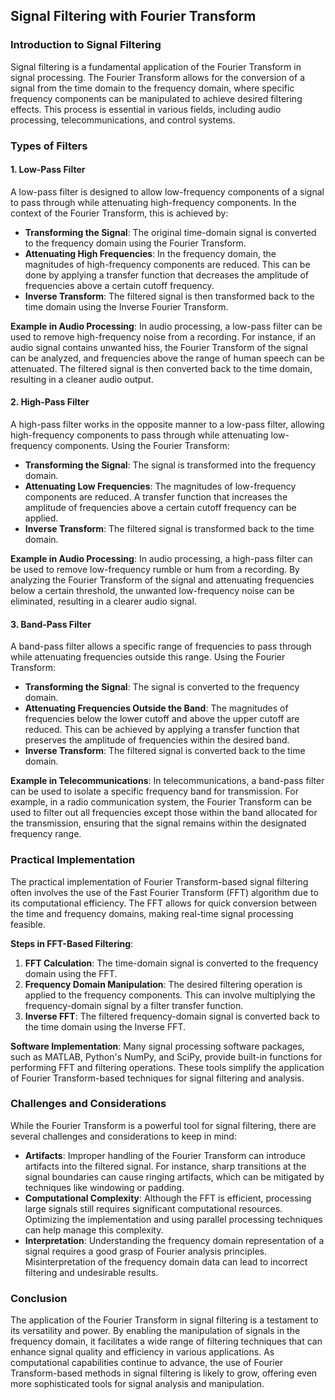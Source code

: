 ## Signal Filtering with Fourier Transform

### Introduction to Signal Filtering

Signal filtering is a fundamental application of the Fourier Transform in signal processing. The Fourier Transform allows for the conversion of a signal from the time domain to the frequency domain, where specific frequency components can be manipulated to achieve desired filtering effects. This process is essential in various fields, including audio processing, telecommunications, and control systems.

### Types of Filters

#### 1. **Low-Pass Filter**

A low-pass filter is designed to allow low-frequency components of a signal to pass through while attenuating high-frequency components. In the context of the Fourier Transform, this is achieved by:

- **Transforming the Signal**: The original time-domain signal is converted to the frequency domain using the Fourier Transform.
- **Attenuating High Frequencies**: In the frequency domain, the magnitudes of high-frequency components are reduced. This can be done by applying a transfer function that decreases the amplitude of frequencies above a certain cutoff frequency.
- **Inverse Transform**: The filtered signal is then transformed back to the time domain using the Inverse Fourier Transform.

**Example in Audio Processing**:
In audio processing, a low-pass filter can be used to remove high-frequency noise from a recording. For instance, if an audio signal contains unwanted hiss, the Fourier Transform of the signal can be analyzed, and frequencies above the range of human speech can be attenuated. The filtered signal is then converted back to the time domain, resulting in a cleaner audio output.

#### 2. **High-Pass Filter**

A high-pass filter works in the opposite manner to a low-pass filter, allowing high-frequency components to pass through while attenuating low-frequency components. Using the Fourier Transform:

- **Transforming the Signal**: The signal is transformed into the frequency domain.
- **Attenuating Low Frequencies**: The magnitudes of low-frequency components are reduced. A transfer function that increases the amplitude of frequencies above a certain cutoff frequency can be applied.
- **Inverse Transform**: The filtered signal is transformed back to the time domain.

**Example in Audio Processing**:
In audio processing, a high-pass filter can be used to remove low-frequency rumble or hum from a recording. By analyzing the Fourier Transform of the signal and attenuating frequencies below a certain threshold, the unwanted low-frequency noise can be eliminated, resulting in a clearer audio signal.

#### 3. **Band-Pass Filter**

A band-pass filter allows a specific range of frequencies to pass through while attenuating frequencies outside this range. Using the Fourier Transform:

- **Transforming the Signal**: The signal is converted to the frequency domain.
- **Attenuating Frequencies Outside the Band**: The magnitudes of frequencies below the lower cutoff and above the upper cutoff are reduced. This can be achieved by applying a transfer function that preserves the amplitude of frequencies within the desired band.
- **Inverse Transform**: The filtered signal is converted back to the time domain.

**Example in Telecommunications**:
In telecommunications, a band-pass filter can be used to isolate a specific frequency band for transmission. For example, in a radio communication system, the Fourier Transform can be used to filter out all frequencies except those within the band allocated for the transmission, ensuring that the signal remains within the designated frequency range.

### Practical Implementation

The practical implementation of Fourier Transform-based signal filtering often involves the use of the Fast Fourier Transform (FFT) algorithm due to its computational efficiency. The FFT allows for quick conversion between the time and frequency domains, making real-time signal processing feasible.

**Steps in FFT-Based Filtering**:

1. **FFT Calculation**: The time-domain signal is converted to the frequency domain using the FFT.
2. **Frequency Domain Manipulation**: The desired filtering operation is applied to the frequency components. This can involve multiplying the frequency-domain signal by a filter transfer function.
3. **Inverse FFT**: The filtered frequency-domain signal is converted back to the time domain using the Inverse FFT.

**Software Implementation**:
Many signal processing software packages, such as MATLAB, Python's NumPy, and SciPy, provide built-in functions for performing FFT and filtering operations. These tools simplify the application of Fourier Transform-based techniques for signal filtering and analysis.

### Challenges and Considerations

While the Fourier Transform is a powerful tool for signal filtering, there are several challenges and considerations to keep in mind:

- **Artifacts**: Improper handling of the Fourier Transform can introduce artifacts into the filtered signal. For instance, sharp transitions at the signal boundaries can cause ringing artifacts, which can be mitigated by techniques like windowing or padding.
- **Computational Complexity**: Although the FFT is efficient, processing large signals still requires significant computational resources. Optimizing the implementation and using parallel processing techniques can help manage this complexity.
- **Interpretation**: Understanding the frequency domain representation of a signal requires a good grasp of Fourier analysis principles. Misinterpretation of the frequency domain data can lead to incorrect filtering and undesirable results.

### Conclusion

The application of the Fourier Transform in signal filtering is a testament to its versatility and power. By enabling the manipulation of signals in the frequency domain, it facilitates a wide range of filtering techniques that can enhance signal quality and efficiency in various applications. As computational capabilities continue to advance, the use of Fourier Transform-based methods in signal filtering is likely to grow, offering even more sophisticated tools for signal analysis and manipulation.

